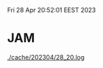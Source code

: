 Fri 28 Apr 20:52:01 EEST 2023
# JAM
<a href='./cache/202304/28_20.log'>./cache/202304/28_20.log</a>
